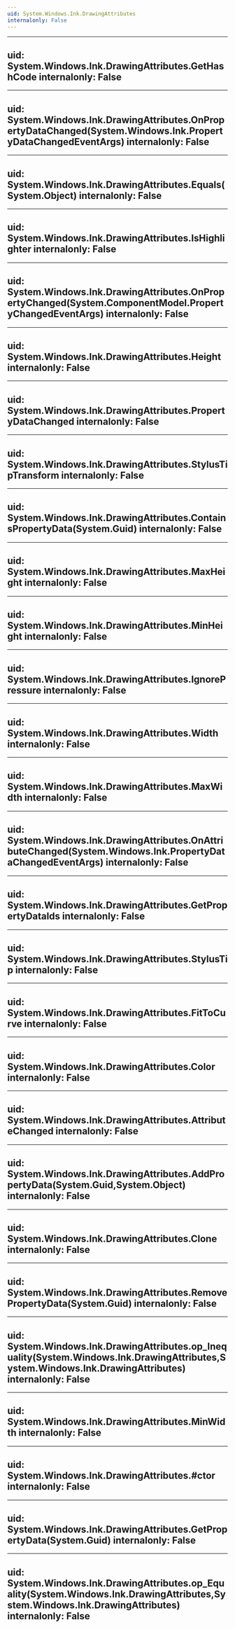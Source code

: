 ```yaml
---
uid: System.Windows.Ink.DrawingAttributes
internalonly: False
---
```


---
uid: System.Windows.Ink.DrawingAttributes.GetHashCode
internalonly: False
---

---
uid: System.Windows.Ink.DrawingAttributes.OnPropertyDataChanged(System.Windows.Ink.PropertyDataChangedEventArgs)
internalonly: False
---

---
uid: System.Windows.Ink.DrawingAttributes.Equals(System.Object)
internalonly: False
---

---
uid: System.Windows.Ink.DrawingAttributes.IsHighlighter
internalonly: False
---

---
uid: System.Windows.Ink.DrawingAttributes.OnPropertyChanged(System.ComponentModel.PropertyChangedEventArgs)
internalonly: False
---

---
uid: System.Windows.Ink.DrawingAttributes.Height
internalonly: False
---

---
uid: System.Windows.Ink.DrawingAttributes.PropertyDataChanged
internalonly: False
---

---
uid: System.Windows.Ink.DrawingAttributes.StylusTipTransform
internalonly: False
---

---
uid: System.Windows.Ink.DrawingAttributes.ContainsPropertyData(System.Guid)
internalonly: False
---

---
uid: System.Windows.Ink.DrawingAttributes.MaxHeight
internalonly: False
---

---
uid: System.Windows.Ink.DrawingAttributes.MinHeight
internalonly: False
---

---
uid: System.Windows.Ink.DrawingAttributes.IgnorePressure
internalonly: False
---

---
uid: System.Windows.Ink.DrawingAttributes.Width
internalonly: False
---

---
uid: System.Windows.Ink.DrawingAttributes.MaxWidth
internalonly: False
---

---
uid: System.Windows.Ink.DrawingAttributes.OnAttributeChanged(System.Windows.Ink.PropertyDataChangedEventArgs)
internalonly: False
---

---
uid: System.Windows.Ink.DrawingAttributes.GetPropertyDataIds
internalonly: False
---

---
uid: System.Windows.Ink.DrawingAttributes.StylusTip
internalonly: False
---

---
uid: System.Windows.Ink.DrawingAttributes.FitToCurve
internalonly: False
---

---
uid: System.Windows.Ink.DrawingAttributes.Color
internalonly: False
---

---
uid: System.Windows.Ink.DrawingAttributes.AttributeChanged
internalonly: False
---

---
uid: System.Windows.Ink.DrawingAttributes.AddPropertyData(System.Guid,System.Object)
internalonly: False
---

---
uid: System.Windows.Ink.DrawingAttributes.Clone
internalonly: False
---

---
uid: System.Windows.Ink.DrawingAttributes.RemovePropertyData(System.Guid)
internalonly: False
---

---
uid: System.Windows.Ink.DrawingAttributes.op_Inequality(System.Windows.Ink.DrawingAttributes,System.Windows.Ink.DrawingAttributes)
internalonly: False
---

---
uid: System.Windows.Ink.DrawingAttributes.MinWidth
internalonly: False
---

---
uid: System.Windows.Ink.DrawingAttributes.#ctor
internalonly: False
---

---
uid: System.Windows.Ink.DrawingAttributes.GetPropertyData(System.Guid)
internalonly: False
---

---
uid: System.Windows.Ink.DrawingAttributes.op_Equality(System.Windows.Ink.DrawingAttributes,System.Windows.Ink.DrawingAttributes)
internalonly: False
---
